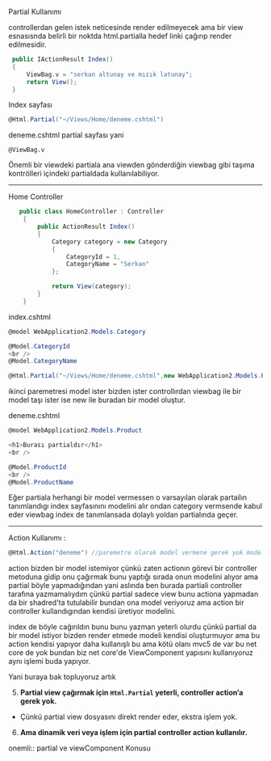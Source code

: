 
Partial Kullanımı 

controllerdan gelen istek neticesinde render edilmeyecek ama bir view esnasısnda belirli bir noktda html.partialla hedef linki çağırıp render edilmesidir.


```csharp
 public IActionResult Index()
 {
     ViewBag.v = "serkan altunay ve mızık latunay";
     return View();
 }
```

Index sayfası

```csharp
@Html.Partial("~/Views/Home/deneme.cshtml")
```

deneme.cshtml partial sayfası yani

```cshtml
@ViewBag.v
```

Önemli bir viewdeki partiala ana viewden gönderdiğin viewbag gibi taşıma kontrölleri içindeki partialdada kullanılabiliyor.


<hr>


Home Controller
```csharp
   public class HomeController : Controller
    {
        public ActionResult Index()
        {
            Category category = new Category
            {
                CategoryId = 1,
                CategoryName = "Serkan"
            };

            return View(category);
        }
    }
```

index.cshtml
```csharp
@model WebApplication2.Models.Category

@Model.CategoryId
<br />
@Model.CategoryName

@Html.Partial("~/Views/Home/deneme.cshtml",new WebApplication2.Models.Product())
```

ikinci paremetresi model ister bizden ister controllırdan viewbag ile bir model taşı ister ise new ile buradan bir model oluştur.

deneme.cshtml

```csharp
@model WebApplication2.Models.Product

<h1>Burası partialdır</h1>
<br />

@Model.ProductId
<br />
@Model.ProductName
```

Eğer partiala herhangi bir model vermessen o varsayılan olarak partailın tanımlandıgı index sayfasınını modelini alır ondan category vermsende kabul eder viewbag index de tanımlansada dolaylı yoldan partialında geçer.


<hr>

Action Kullanımı :

```csharp
@Html.Action("deneme") //paremetre olarak model vermene gerek yok modeli kendisi arkada üretir ama partial olsaydı vermek zorundasın model üretmez o
```

action bizden bir model istemiyor çünkü zaten actionın görevi bir controller metoduna gidip onu çağırmak bunu yaptığı sırada onun modelini alıyor ama partial böyle yapmadığından yani aslında ben burada partiali controller tarafına yazmamalıydım çünkü partial sadece view bunu actiona yapmadan da bir shadred'ta tutulabilir bundan ona model veriyoruz ama action bir controller kullandıgından kendisi üretiyor modelini.

index de böyle cağırıldın bunu bunu yazman yeterli olurdu çünkü partial da bir model istiyor bizden render etmede modeli kendisi oluşturmuyor ama bu action kendisi yapıyor daha kullanışlı bu ama kötü olanı mvc5 de var bu net core de yok bundan biz net core'de ViewComponent yapısını kullanıyoruz aynı işlemi buda yapıyor.


Yani buraya bak topluyoruz artık

5. **Partial view çağırmak için `Html.Partial` yeterli, controller action’a gerek yok.**
    

- Çünkü partial view dosyasını direkt render eder, ekstra işlem yok.
    

6. **Ama dinamik veri veya işlem için partial controller action kullanılır.**

onemli:: partial ve viewComponent Konusu